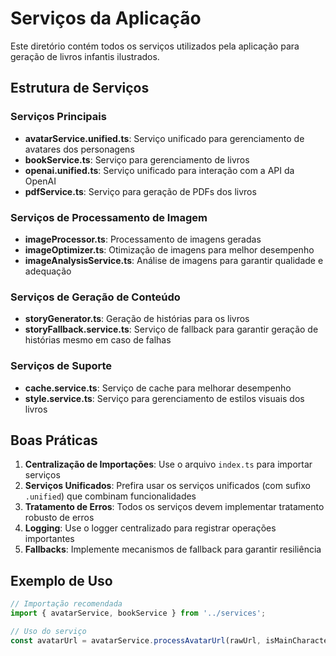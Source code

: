 # Serviços da Aplicação

Este diretório contém todos os serviços utilizados pela aplicação para geração de livros infantis ilustrados.

## Estrutura de Serviços

### Serviços Principais

- **avatarService.unified.ts**: Serviço unificado para gerenciamento de avatares dos personagens
- **bookService.ts**: Serviço para gerenciamento de livros
- **openai.unified.ts**: Serviço unificado para interação com a API da OpenAI
- **pdfService.ts**: Serviço para geração de PDFs dos livros

### Serviços de Processamento de Imagem

- **imageProcessor.ts**: Processamento de imagens geradas
- **imageOptimizer.ts**: Otimização de imagens para melhor desempenho
- **imageAnalysisService.ts**: Análise de imagens para garantir qualidade e adequação

### Serviços de Geração de Conteúdo

- **storyGenerator.ts**: Geração de histórias para os livros
- **storyFallback.service.ts**: Serviço de fallback para garantir geração de histórias mesmo em caso de falhas

### Serviços de Suporte

- **cache.service.ts**: Serviço de cache para melhorar desempenho
- **style.service.ts**: Serviço para gerenciamento de estilos visuais dos livros

## Boas Práticas

1. **Centralização de Importações**: Use o arquivo `index.ts` para importar serviços
2. **Serviços Unificados**: Prefira usar os serviços unificados (com sufixo `.unified`) que combinam funcionalidades
3. **Tratamento de Erros**: Todos os serviços devem implementar tratamento robusto de erros
4. **Logging**: Use o logger centralizado para registrar operações importantes
5. **Fallbacks**: Implemente mecanismos de fallback para garantir resiliência

## Exemplo de Uso

```typescript
// Importação recomendada
import { avatarService, bookService } from '../services';

// Uso do serviço
const avatarUrl = avatarService.processAvatarUrl(rawUrl, isMainCharacter);
```